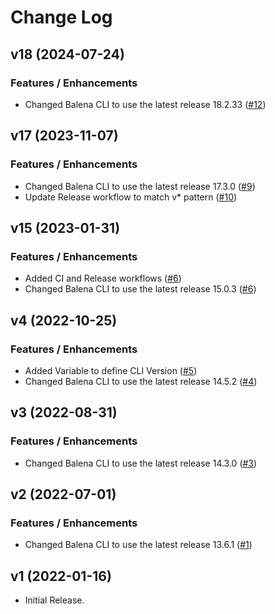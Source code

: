 # Change Log

## v18 (2024-07-24)

### Features / Enhancements

- Changed Balena CLI to use the latest release 18.2.33 ([#12](https://github.com/Theia-Scientific/balena-cli/pull/12))

## v17 (2023-11-07)

### Features / Enhancements

- Changed Balena CLI to use the latest release 17.3.0 ([#9](https://github.com/Theia-Scientific/balena-cli/pull/9))
- Update Release workflow to match v\* pattern ([#10](https://github.com/Theia-Scientific/balena-cli/pull/10))

## v15 (2023-01-31)

### Features / Enhancements

- Added CI and Release workflows ([#6](https://github.com/Theia-Scientific/balena-cli/pull/6))
- Changed Balena CLI to use the latest release 15.0.3 ([#6](https://github.com/Theia-Scientific/balena-cli/pull/6))

## v4 (2022-10-25)

### Features / Enhancements

- Added Variable to define CLI Version ([#5](https://github.com/Theia-Scientific/balena-cli/pull/5))
- Changed Balena CLI to use the latest release 14.5.2 ([#4](https://github.com/Theia-Scientific/balena-cli/pull/4))

## v3 (2022-08-31)

### Features / Enhancements

- Changed Balena CLI to use the latest release 14.3.0 ([#3](https://github.com/Theia-Scientific/balena-cli/pull/3))

## v2 (2022-07-01)

### Features / Enhancements

- Changed Balena CLI to use the latest release 13.6.1 ([#1](https://github.com/Theia-Scientific/balena-cli/pull/1))

## v1 (2022-01-16)

- Initial Release.
